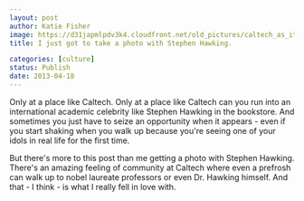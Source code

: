 ```yaml
---
layout: post
author: Katie Fisher
image: https://d31japmlpdv3k4.cloudfront.net/old_pictures/caltech_as_it_happens/6a0105349b8251970b01901b62f318970b.jpg
title: I just got to take a photo with Stephen Hawking.

categories: [culture]
status: Publish
date: 2013-04-18
---
```


Only at a place like Caltech. Only at a place like Caltech can you run into an international academic celebrity like Stephen Hawking in the bookstore. And sometimes you just have to seize an opportunity when it appears - even if you start shaking when you walk up because you're seeing one of your idols in real life for the first time.

But there's more to this post than me getting a photo with Stephen Hawking. There's an amazing feeling of community at Caltech where even a prefrosh can walk up to nobel laureate professors or even Dr. Hawking himself. And that - I think - is what I really fell in love with.

